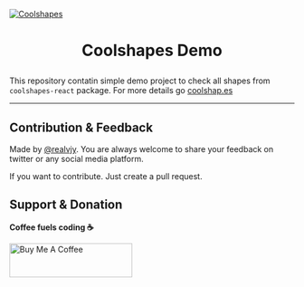 [![Coolshapes](https://coolshap.es/preview.jpg)](https://coolshap.es)

# <p align=center>Coolshapes Demo</p>

This repository contatin simple demo project to check all shapes from `coolshapes-react` package.
For more details go [coolshap.es](https://coolshap.es)

----


## Contribution & Feedback

Made by [@realvjy](https://x.com/realvjy). You are always welcome to share your feedback on twitter or any social media platform.

If you want to contribute. Just create a pull request.

## Support & Donation

**Coffee fuels coding ☕️**

<a href="https://www.buymeacoffee.com/realvjy" target="_blank"><img src="https://cdn.buymeacoffee.com/buttons/v2/default-yellow.png" alt="Buy Me A Coffee" style="height: 60px !important;width: 217px !important;" ></a>